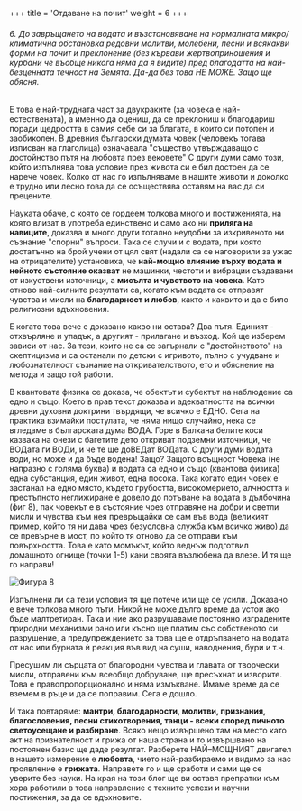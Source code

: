 +++
title = 'Отдаване на почит'
weight = 6
+++

###### 6. До завръщането на водата и възстановяване на нормалната микро/климатична обстановка редовни молитви, молебени, песни и всякакви форми на почит и преклонение (без кървави жертвоприношения и курбани че въобще никога няма да я видите) пред благодатта на най-безценната течност на Земята. Да-да без това НЕ МОЖЕ. Защо ще обясня.

Е това е най-трудната част за двукраките (за човека е най-естествената), а именно да оцениш, да се преклониш и благодариш поради щедростта в самия себе си за благата, в които си потопен и заобиколен. В древния български думата човек (человекъ тогава изписван на глаголица) означавала "същество утвърждаващо с достойнство пътя на любовта през вековете" С други думи само този, който изпълнява това условие през живота си е бил достоен да се нарече човек. Колко от нас го изпълняваме в нашите животи и доколко е трудно или лесно това да се осъществява оставям на вас да си прецените.

Науката обаче, с която се гордеем толкова много и постиженията, на която влизат в употреба единствено и само ако ни **приляга на навиците**, доказва и много други тотално неудобни за изкривеното ни съзнание "спорни" въпроси.  Така се случи и с водата, при която достатъчно на брой учени от цял свят (надали са се наговорили за ужас на отрицателите) установиха, че **най-мощно влияние върху водата и нейното състояние оказват** не машинки, честоти и вибрации създавани от изкуствени източници, а **мисълта и чувството на човека**. Като отново най-силните резултати са, когато към водата се отправят чувства и мисли на **благодарност и любов**, както и каквито и да е било религиозни вдъхновения.

Е когато това вече е доказано какво ни остава? Два пътя. Единият - отхвърляне и упадък, а другият - прилагане и възход. Кой ще изберем зависи от нас. За тези, които не са се загърнали с "достойнството" на скептицизма и са останали по детски с игривото, пълно с учудване и любознателност съзнание на откривателството, ето и обяснение на метода и защо той работи.

В квантовата физика се доказа, че обектът и субектът на наблюдение са едно и също. Което в прав текст доказва и адекватността на всички древни духовни доктрини твърдящи, че всичко е ЕДНО.  Сега на практика взимайки постулата, че няма нищо случайно, нека се вгледаме в българската дума ВОДА. Горе в Балкана белите коси казваха на онези с багетите дето откриват подземни източници, че ВОДата ги ВОДи, и че те ще доВЕДат ВОДата. С други думи водата води, но може и да бъде водена! Защо? Защото всъщност Човека (не напразно с голяма буква) и водата са едно и също (квантова физика) една субстанция, един живот, една посока. Така когато един човек е застанал на едно място, където грубостта, високомерието, алчността и престъпното неглижиране е довело до потъване на водата в дълбочина (фиг 8), пак човекът е в състояние чрез отправяне на добри и светли мисли и чувства към нея превръщайки се сам във вода (великият пример, който тя ни дава чрез безусловна служба към всичко живо) да се превърне в мост, по който тя отново да се отправи към повърхността. Това е като момъкът, който веднъж подготвил домашното огнище (точки 1-5) кани своята възлюбена да влезе. И тя ще го направи!

![Фигура 8](../../images/fig8.jpg "Фигура 8")

Изпълнени ли са тези условия тя ще потече или ще се усили. Доказано е вече толкова много пъти. Никой не може дълго време да устои ако бъде малтретиран. Така и ние ако разрушаваме постоянно изградените природни механизми рано или късно ще платим със собственото си разрушение, а предупреждението за това ще е отдръпването на водата от нас или бурната ѝ реакция във вид на суши, наводнения, бури и т.н.

Пресушим ли сърцата от благородни чувства и главата от творчески мисли, отправени към всеобщо добруване, ще пресъхнат и изворите. Това е правопропорционално и няма измъкване. Имаме време да се вземем в ръце и да се поправим. Сега е дошло.

И така повтаряме: **мантри, благодарности, молитви, признания, благословения, песни стихотворения, танци - всеки според личното светоусещане и разбиране**. Всяко нещо извършено там на место като акт на признателност и грижа от наша страна и то извършвано на постоянен базис ще даде резултат. Разберете НАЙ–МОЩНИЯТ двигател в нашето измерение е **любовта**, чието най-разбираемо и видимо за нас проявление е **грижата**. Направете го и ще сработи и сами ще се уверите без науки. На края на този блог ще ви оставя препратки към хора работили в това направление с техните успехи и научни постижения, за да се вдъхновите.


